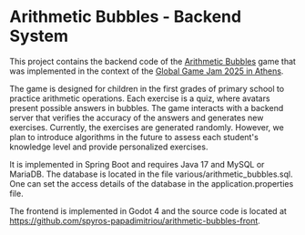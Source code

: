 # Arithmetic Bubbles - Backend System

This project contains the backend code of the [Arithmetic Bubbles](https://globalgamejam.org/games/2025/arithmetic-bubbles-5) game that was implemented in the context of the [Global Game Jam 2025 in Athens](https://globalgamejam.org/jam-sites/2025/global-game-jam-athens).

The game is designed for children in the first grades of primary school to practice arithmetic operations. Each exercise is a quiz, where avatars present possible answers in bubbles. The game interacts with a backend server that verifies the accuracy of the answers and generates new exercises. Currently, the exercises are generated randomly. However, we plan to introduce algorithms in the future to assess each student's knowledge level and provide personalized exercises.

It is implemented in Spring Boot and requires Java 17 and MySQL or MariaDB. The database is located in the file various/arithmetic_bubbles.sql. One can set the access details of the database in the application.properties file.

The frontend is implemented in Godot 4 and the source code is located at https://github.com/spyros-papadimitriou/arithmetic-bubbles-front.
